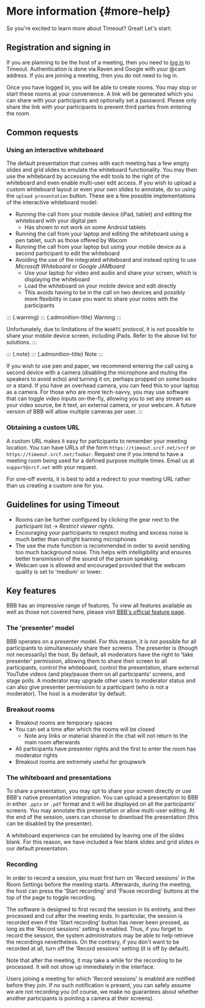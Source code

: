 More information {#more-help}
================

So you're excited to learn more about Timeout? Great! Let's start:

Registration and signing in
---------------------------

If you are planning to be the host of a meeting, then you need to [log
in](https://timeout.srcf.net) to Timeout. Authentication is done via
Raven and Google with your \@cam address. If you are joining a meeting,
then you do not need to log in.

Once you have logged in, you will be able to create rooms. You may stop
or start these rooms at your convenience. A link will be generated which
you can share with your participants and optionally set a password.
Please only share the link with your participants to prevent third
parties from entering the room.

Common requests
---------------

### Using an interactive whiteboard

The default presentation that comes with each meeting has a few empty
slides and grid slides to emulate the whiteboard functionality. You may
then use the whiteboard by accessing the edit tools to the right of the
whiteboard and even enable multi-user edit access. If you wish to upload
a custom whiteboard layout or even your own slides to annotate, do so
using the `upload presentation` button. These are a few possible
implementations of the interactive whiteboard model:

-   Running the call from your mobile device (iPad, tablet) and editing
    the whiteboard with your digital pen
    -   Has shown to not work on some Android tablets
-   Running the call from your laptop and editing the whiteboard using a
    pen tablet, such as those offered by Wacom
-   Running the call from your laptop but using your mobile device as a
    second participant to edit the whiteboard
-   Avoiding the use of the integrated whiteboard and instead opting to
    use *Microsoft Whiteboard* or *Google JAMboard*
    -   Use your laptop for video and audio and share your screen, which
        is displaying the whiteboard
    -   Load the whiteboard on your mobile device and edit directly
    -   This avoids having to be in the call on two devices and possibly
        more flexibility in case you want to share your notes with the
        participants

::: {.warning}
::: {.admonition-title}
Warning
:::

Unfortunately, due to limitations of the `WebRTC` protocol, it is not
possible to share your mobile device screen, including iPads. Refer to
the above list for solutions.
:::

::: {.note}
::: {.admonition-title}
Note
:::

If you wish to use pen and paper, we recommend entering the call using a
second device with a camera (disabling the microphone and muting the
speakers to avoid echo) and turning it on, perhaps propped on some books
or a stand. If you have an overhead camera, you can feed this to your
laptop as a camera. For those who are more tech-savvy, you may use
software that can toggle video inputs on-the-fly, allowing you to set
any stream as your video source, be it text, an external camera, or your
webcam. A future version of BBB will allow multiple cameras per user.
:::

### Obtaining a custom URL

A custom URL makes it easy for participants to remember your meeting
location. You can have URLs of the form `https://timeout.srcf.net/srcf`
or `https://timeout.srcf.net/foobar`. Request one if you intend to have
a meeting room being used for a defined purpose multiple times. Email us
at `support@srcf.net` with your request.

For one-off events, it is best to add a redirect to your meeting URL
rather than us creating a custom one for you.

Guidelines for using Timeout
----------------------------

-   Rooms can be further configured by clicking the gear next to the
    participant list → *Restrict viewer rights*.
-   Encouraging your participants to respect muting and excess noise is
    much better than outright banning microphones
-   The use the mute function is recommended in order to avoid sending
    too much background noise. This helps with intelligibility and
    ensures better transmission of the sound of the person speaking.
-   Webcam use is allowed and encouraged provided that the webcam
    quality is set to 'medium' or lower.

Key features
------------

BBB has an impressive range of features. To view all features available
as well as those not covered here, please visit [BBB's official feature
page](https://bigbluebutton.org/teachers/).

### The 'presenter' model

BBB operates on a presenter model. For this reason, it is not possible
for all participants to simultaneously share their screens. The
presenter is (though not necessarily) the host. By default, all
moderators have the right to 'take presenter' permission, allowing
them to share their screen to all participants, control the whiteboard,
control the presentation, share external YouTube videos (and play/pause
them on all participants' screens, and stage polls. A moderator may
upgrade other users to moderator status and can also give presenter
permission to a participant (who is not a moderator). The host is a
moderator by default.

### Breakout rooms

-   Breakout rooms are temporary spaces
-   You can set a time after which the rooms will be closed
    -   Note any links or material shared in the chat will not return to
        the main room afterwards
-   All participants have presenter rights and the first to enter the
    room has moderator rights
-   Breakout rooms are extremely useful for groupwork

### The whiteboard and presentations

To share a presentation, you may opt to share your screen directly or
use BBB's native presentation integration. You can upload a
presentation to BBB in either `.pptx` or `.pdf` format and it will be
displayed on all the participants' screens. You may annotate this
presentation or allow multi-user editing. At the end of the session,
users can choose to download the presentation (this can be disabled by
the presenter).

A whiteboard experience can be emulated by leaving one of the slides
blank. For this reason, we have included a few blank slides and grid
slides in our default presentation.

### Recording

In order to record a session, you must first turn on 'Record sessions'
in the Room Settings before the meeting starts. Afterwards, during the
meeting, the host can press the 'Start recording' and 'Pause
recording' buttons at the top of the page to toggle recording.

The software is designed to first record the session in its entirety,
and then processed and cut after the meeting ends. In particular, the
session is recorded even if the 'Start recording' button has never
been pressed, as long as the 'Record sessions' setting is enabled.
Thus, if you forget to record the session, the system administrators may
be able to help retrieve the recordings nevertheless. On the contrary,
if you don't want to be recorded at all, turn off the 'Record
sessions' setting (it is off by default).

Note that after the meeting, it may take a while for the recording to be
processed. It will not show up immediately in the interface.

Users joining a meeting for which 'Record sessions' is enabled are
notified before they join. If no such notification is present, you can
safely assume we are not recording you (of course, we make no guarantees
about whether another participants is pointing a camera at their
screens).

